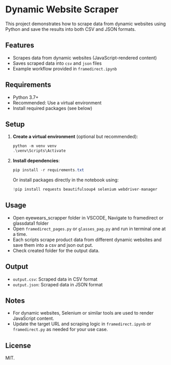 # Dynamic Website Scraper

This project demonstrates how to scrape data from dynamic websites using Python and save the results into both CSV and JSON formats.

## Features
- Scrapes data from dynamic websites (JavaScript-rendered content)
- Saves scraped data into `csv` and `json` files
- Example workflow provided in `framedirect.ipynb`

## Requirements
- Python 3.7+
- Recommended: Use a virtual environment
- Install required packages (see below)

## Setup
1. **Create a virtual environment** (optional but recommended):
   ```powershell
   python -m venv venv
   .\venv\Scripts\Activate
   ```
2. **Install dependencies**:
   ```powershell
   pip install -r requirements.txt
   ```
   Or install packages directly in the notebook using:
   ```python
   !pip install requests beautifulsoup4 selenium webdriver-manager
   ```

## Usage
- Open eyewears_scrapper folder in VSCODE, Navigate to framedirect or glassdata1 folder
- Open `framedirect_pages.py` or `glasses_pag.py` and run in terminal one at a time.
- Each scripts scrape product data from different dynamic websites and save them into a csv and json out put.
- Check created folder for the output data.

## Output
- `output.csv`: Scraped data in CSV format
- `output.json`: Scraped data in JSON format

## Notes
- For dynamic websites, Selenium or similar tools are used to render JavaScript content.
- Update the target URL and scraping logic in `framedirect.ipynb` or `framedirect.py` as needed for your use case.

## License
MIT.
